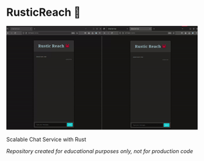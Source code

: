 # RusticReach 🦀

![gif](./assets/github/demos/demo_0_0_1.gif)

Scalable Chat Service with Rust 

_Repository created for educational purposes only, not for production code_
